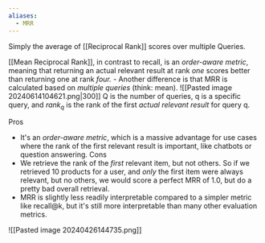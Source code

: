 ```yaml
---
aliases:
  - MRR
---
```

Simply the average of [[Reciprocal Rank]] scores over multiple Queries.

 [[Mean Reciprocal Rank]], in contrast to recall, is an *order-aware metric*, meaning that returning an actual relevant result at rank *one* scores better than returning one at rank *four.*
	- Another difference is that MRR is calculated based on *multiple queries* (think: mean).
![[Pasted image 20240614104621.png|300]]
Q is the number of queries, q is a specific query, and $rank_q$ is the rank of the first *actual relevant result* for query q.

Pros
- It's an *order-aware metric*, which is a massive advantage for use cases where the rank of the first relevant result is important, like chatbots or question answering.
Cons
- We retrieve the rank of the *first* relevant item, but not others. So if we retrieved 10 products for a user, and *only* the first item were always relevant, but no others, we would score a perfect MRR of 1.0, but do a pretty bad overall retrieval.
- MRR is slightly less readily interpretable compared to a simpler metric like recall@k, but it's still more interpretable than many other evaluation metrics.

![[Pasted image 20240426144735.png]]